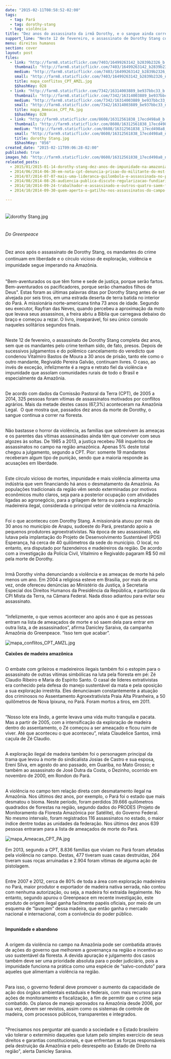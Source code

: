 ```yaml
---
date: "2015-02-11T08:58:52-02:00"
tags:
  - tag: Pará
  - tag: dorothy-stang
  - tag: violência
title: "Dez anos do assassinato da irmã Dorothy, e o sangue ainda corre na floresta"
support_line: "Neste 12 de fevereiro, o assassinato de Dorothy Stang completa dez anos, sem que os mandantes pelo crime tenham sido, de fato, presos."
menu: direitos humanos
section: cover
layout: post
files:
  - link: "http://farm8.staticflickr.com/7403/16499263142_b2839b2326_b.jpg"
    thumbnail: "http://farm8.staticflickr.com/7403/16499263142_b2839b2326_t.jpg"
    medium: "http://farm8.staticflickr.com/7403/16499263142_b2839b2326_z.jpg"
    small: "http://farm8.staticflickr.com/7403/16499263142_b2839b2326_n.jpg"
    title: mapa_conflitos_CPT_AMZL.jpg
    $$hashKey: 028
  - link: "http://farm8.staticflickr.com/7342/16314003889_be937bbc33_b.jpg"
    thumbnail: "http://farm8.staticflickr.com/7342/16314003889_be937bbc33_t.jpg"
    medium: "http://farm8.staticflickr.com/7342/16314003889_be937bbc33_z.jpg"
    small: "http://farm8.staticflickr.com/7342/16314003889_be937bbc33_n.jpg"
    title: mapa_Ameacas_CPT_PA.jpg
    $$hashKey: 02B
  - link: "http://farm9.staticflickr.com/8608/16312561838_17ecd498a8_b.jpg"
    thumbnail: "http://farm9.staticflickr.com/8608/16312561838_17ecd498a8_t.jpg"
    medium: "http://farm9.staticflickr.com/8608/16312561838_17ecd498a8_z.jpg"
    small: "http://farm9.staticflickr.com/8608/16312561838_17ecd498a8_n.jpg"
    title: dorothy Stang.jpg
    $$hashKey: "056"
created_date: "2015-02-11T09:06:28-02:00"
published: true
images_hd: "http://farm9.staticflickr.com/8608/16312561838_17ecd498a8_n.jpg"
releated_posts:
  - 2015/01/2015-01-14-dorothy-stang-dez-anos-de-impunidade-na-amazonia.md
  - 2014/06/2014-06-30-em-nota-cpt-denuncia-prisao-do-militante-do-mst-em-maraba.md
  - 2014/07/2014-07-07-mais-uma-lideranca-quilombola-e-assassinada-no-para.md
  - 2014/08/2014-08-26-audiencia-publica-discute-regularizacao-fundiaria-e-ambiental-no-para.md
  - 2014/10/2014-09-24-trabalhador-e-assassinado-e-outros-quatro-saem-feridos-em-fazenda-do-para.md
  - 2014/10/2014-09-30-quem-aperta-o-gatilho-nos-assassinatos-do-campo-no-para.md

---
```

<p style="line-height: 20.7999992370605px;"><br />
<img alt="dorothy Stang.jpg" src="http://farm9.staticflickr.com/8608/16312561838_17ecd498a8_b.jpg" /></p>

<p style="line-height: 20.7999992370605px;"><br />
<em>Do Greenpeace</em></p>

<p style="line-height: 20.7999992370605px;"><br />
Dez anos ap&oacute;s o assassinato de Dorothy Stang, os mandantes do crime continuam em liberdade e o c&iacute;rculo vicioso de explora&ccedil;&atilde;o, viol&ecirc;ncia e impunidade segue imperando na Amaz&ocirc;nia.</p>

<p><br />
&quot;Bem-aventurados os que t&ecirc;m fome e sede de justi&ccedil;a, porque ser&atilde;o fartos. Bem-aventurados os pacificadores, porque ser&atilde;o chamados filhos de Deus&quot;. Estas foram as &uacute;ltimas palavras ditas por Dorothy Stang antes de ser alvejada por seis tiros, em uma estrada deserta de terra batida no interior do Par&aacute;. A mission&aacute;ria norte-americana tinha 73 anos de idade. Segundo seu executor, Rayfran das Neves, quando percebeu a aproxima&ccedil;&atilde;o da moto que levava seus assassinos, a freira abriu a B&iacute;blia que carregava debaixo do bra&ccedil;o e come&ccedil;ou a rezar. O livro, insepar&aacute;vel, foi seu &uacute;nico consolo naqueles solit&aacute;rios segundos finais.</p>

<p><br />
Neste 12 de fevereiro, o assassinato de Dorothy Stang completa dez anos, sem que os mandantes pelo crime tenham sido, de fato, presos. Depois de sucessivos julgamentos e do pol&ecirc;mico cancelamento do veredicto que condenou Vitalmiro Bastos de Moura a 30 anos de pris&atilde;o, tanto ele como o outro mandante, Regivaldo Pereira Galv&atilde;o, continuam livres. O caso, ao inv&eacute;s de exce&ccedil;&atilde;o, infelizmente &eacute; a regra e retrato fiel da viol&ecirc;ncia e impunidade que assolam comunidades rurais de todo o Brasil e especialmente da Amaz&ocirc;nia.</p>

<p><br />
De acordo com dados da Comiss&atilde;o Pastoral da Terra (CPT), de 2005 a 2014, 325 pessoas foram v&iacute;timas de assassinatos motivados por conflitos agr&aacute;rios. Mais da metade destes casos (67,3%) aconteceram na Amaz&ocirc;nia Legal. &nbsp;O que mostra que, passados dez anos da morte de Dorothy, o sangue continua a correr na floresta.</p>

<p><br />
N&atilde;o bastasse o horror da viol&ecirc;ncia, as fam&iacute;lias que sobrevivem &agrave;s amea&ccedil;as e os parentes das v&iacute;timas assassinadas ainda t&ecirc;m que conviver com seus algozes &agrave;s soltas. De 1985 a 2013, a justi&ccedil;a recebeu 768 inqu&eacute;ritos de assassinatos no campo na regi&atilde;o amaz&ocirc;nica. Apenas 5% deste total chegou a julgamento, segundo a CPT. Pior: somente 19 mandantes receberam algum tipo de puni&ccedil;&atilde;o, sendo que a maioria responde &agrave;s acusa&ccedil;&otilde;es em liberdade.</p>

<p><br />
Este c&iacute;rculo vicioso de mortes, impunidade e mais viol&ecirc;ncia alimenta uma ind&uacute;stria que vem financiando h&aacute; anos o desmatamento da Amaz&ocirc;nia. As popula&ccedil;&otilde;es tradicionais da regi&atilde;o v&ecirc;m sendo exterminadas por motivos econ&ocirc;micos muito claros, seja para a posterior ocupa&ccedil;&atilde;o com atividades ligadas ao agroneg&oacute;cio, para a grilagem de terra ou para a explora&ccedil;&atilde;o madeireira ilegal, considerada o principal vetor de viol&ecirc;ncia na Amaz&ocirc;nia.</p>

<p><br />
Foi o que aconteceu com Dorothy Stang. A mission&aacute;ria atuou por mais de 30 anos no munic&iacute;pio de Anapu, sudoeste do Par&aacute;, prestando apoio a pequenos produtores agroextrativistas. Na &eacute;poca de seu assassinato, ela lutava pela implanta&ccedil;&atilde;o do Projeto de Desenvolvimento Sustent&aacute;vel (PDS) Esperan&ccedil;a, h&aacute; cerca de 40 quil&ocirc;metros da sede do munic&iacute;pio. O local, no entanto, era disputado por fazendeiros e madeireiros da regi&atilde;o. De acordo com a investiga&ccedil;&atilde;o da Pol&iacute;cia Civil, Vitalmiro e Regivaldo pagaram R$ 50 mil pela morte de Dorothy.</p>

<p><br />
Irm&atilde; Dorothy vinha denunciando a viol&ecirc;ncia e as amea&ccedil;as de morte h&aacute; pelo menos um ano. Em 2004 a religiosa esteve em Bras&iacute;lia, por mais de uma vez, onde ofereceu den&uacute;ncias ao Minist&eacute;rio da Justi&ccedil;a, &agrave; Secretaria Especial dos Direitos Humanos da Presid&ecirc;ncia da Rep&uacute;blica, e participou da CPI Mista da Terra, na C&acirc;mara Federal. Nada disso adiantou para evitar seu assassinato.</p>

<p><br />
&ldquo;Infelizmente, o que vemos acontecer ano ap&oacute;s ano &eacute; que as pessoas entram na lista de amea&ccedil;ados de morte e s&oacute; saem dela para entrar em outra lista, a de assassinados&rdquo;, afirma Danicley Saraiva, da campanha Amaz&ocirc;nia do Greenpeace. &ldquo;Isso tem que acabar&rdquo;.</p>

<p><img alt="mapa_conflitos_CPT_AMZL.jpg" src="http://farm8.staticflickr.com/7403/16499263142_b2839b2326_b.jpg" /><br />
<br />
<strong>Caix&otilde;es de madeira amaz&ocirc;nica</strong></p>

<p><br />
O embate com grileiros e madeireiros ilegais tamb&eacute;m foi o estopim para o assassinato de outras v&iacute;timas simb&oacute;licas na luta pela floresta em p&eacute;: Z&eacute; Claudio Ribeiro e Maria do Esp&iacute;rito Santo. O casal de l&iacute;deres extrativistas era conhecido pela defesa do manejo sustent&aacute;vel da mata e pela oposi&ccedil;&atilde;o a sua explora&ccedil;&atilde;o irrestrita. Eles denunciavam constantemente a atua&ccedil;&atilde;o dos criminosos no Assentamento Agroextrativista Praia Alta Piranheira, a 50 quil&ocirc;metros de Nova Ipixuna, no Par&aacute;. Foram mortos a tiros, em 2011.</p>

<p><br />
&ldquo;Nosso lote era lindo, a gente levava uma vida muito tranquila e pacata. Mas a partir de 2005, com a intensifica&ccedil;&atilde;o da explora&ccedil;&atilde;o de madeira dentro do assentamento, o Z&eacute; come&ccedil;ou a ser amea&ccedil;ado e ficou ruim de viver. At&eacute; que aconteceu o que aconteceu&rdquo;, relata Claudelice Santos, irm&atilde; ca&ccedil;ula de Z&eacute; Claudio.</p>

<p><br />
A explora&ccedil;&atilde;o ilegal de madeira tamb&eacute;m foi o personagem principal da trama que levou &agrave; morte do sindicalista Josias de Castro e sua esposa, Ereni Silva, em agosto do ano passado, em Guariba, no Mato Grosso; e tamb&eacute;m ao assassinato de Jos&eacute; Dutra da Costa, o Dezinho, ocorrido em novembro de 2000, em Rondon do Par&aacute;.</p>

<p><br />
A viol&ecirc;ncia no campo tem rela&ccedil;&atilde;o direta com desmatamento ilegal na Amaz&ocirc;nia. Nos &uacute;ltimos dez anos, por exemplo, o Par&aacute; foi o estado que mais desmatou o bioma. Neste per&iacute;odo, foram perdidos 39.666 quil&ocirc;metros quadrados de florestas na regi&atilde;o, segundo dados do PRODES (Projeto de Monitoramento da Floresta Amaz&ocirc;nica por Sat&eacute;lite), do Governo Federal. No mesmo intervalo, foram registrados 116 assassinatos no estado, o maior &iacute;ndice dentre todas as unidades da federa&ccedil;&atilde;o. Nos &uacute;ltimos dez anos 639 pessoas entraram para a lista de amea&ccedil;ados de morte do Par&aacute;.</p>

<p><img alt="mapa_Ameacas_CPT_PA.jpg" src="http://farm8.staticflickr.com/7342/16314003889_be937bbc33_b.jpg" /><br />
<br />
Em 2013, segundo a CPT, 8.836 fam&iacute;lias que viviam no Par&aacute; foram afetadas pela viol&ecirc;ncia no campo. Destas, 477 tiveram suas casas destru&iacute;das, 264 tiveram suas ro&ccedil;as arruinadas e 2.904 foram v&iacute;timas de alguma a&ccedil;&atilde;o de pistolagem.</p>

<p><br />
Entre 2007 e 2012, cerca de 80% de toda a &aacute;rea com explora&ccedil;&atilde;o madeireira no Par&aacute;, maior produtor e exportador de madeira nativa serrada, n&atilde;o contou com nenhuma autoriza&ccedil;&atilde;o, ou seja, a madeira foi extra&iacute;da ilegalmente. No entanto, segundo apurou o Greenpeace em recente investiga&ccedil;&atilde;o, este produto de origem ilegal ganha facilmente pap&eacute;is oficiais, por meio de um esquema de &ldquo;lavagem&rdquo; dessa madeira, que ent&atilde;o ganha o mercado nacional e internacional, com a coniv&ecirc;ncia do poder p&uacute;blico.</p>

<p><br />
<strong>Impunidade e abandono</strong></p>

<p><br />
A origem da viol&ecirc;ncia no campo na Amaz&ocirc;nia pode ser combatida atrav&eacute;s de a&ccedil;&otilde;es do governo que melhorem a governan&ccedil;a na regi&atilde;o e incentivo ao uso sustent&aacute;vel da floresta. A devida apura&ccedil;&atilde;o e julgamento dos casos tamb&eacute;m deve ser uma prioridade absoluta para o poder judici&aacute;rio, pois a impunidade funciona na pr&aacute;tica como uma esp&eacute;cie de &ldquo;salvo-conduto&rdquo; para aqueles que alimentam a viol&ecirc;ncia na regi&atilde;o.</p>

<p><br />
Para isso, o governo federal deve promover o aumento da capacidade de a&ccedil;&atilde;o dos &oacute;rg&atilde;os ambientais estaduais e federais, com mais recursos para a&ccedil;&otilde;es de monitoramento e fiscaliza&ccedil;&atilde;o, a fim de permitir que o crime seja combatido. Os planos de manejo aprovados na Amaz&ocirc;nia desde 2006, por sua vez, devem ser revistos, assim como os sistemas de controle de madeira, com processos p&uacute;blicos, transparentes e integrados.</p>

<p><br />
&quot;Precisamos nos perguntar at&eacute; quando a sociedade e o Estado brasileiro v&atilde;o tolerar o exterm&iacute;nio daqueles que lutam pelo simples exerc&iacute;cio de seus direitos e garantias constitucionais, e que enfrentam as for&ccedil;as respons&aacute;veis pela destrui&ccedil;&atilde;o da Amaz&ocirc;nia e pelo desrespeito ao Estado de Direito na regi&atilde;o&quot;, alerta Danicley Saraiva.</p>
